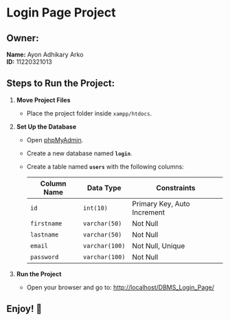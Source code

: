 # Login Page Project

## Owner:
**Name:** Ayon Adhikary Arko  
**ID:** 11220321013  

## Steps to Run the Project:

1. **Move Project Files**  
   - Place the project folder inside `xampp/htdocs`.

2. **Set Up the Database**  
   - Open [phpMyAdmin](http://localhost/phpmyadmin/).
   - Create a new database named **`login`**.
   - Create a table named **`users`** with the following columns:

     | Column Name | Data Type     | Constraints           |
     |------------|-------------|----------------------|
     | `id`      | `int(10)`    | Primary Key, Auto Increment |
     | `firstname` | `varchar(50)` | Not Null |
     | `lastname`  | `varchar(50)` | Not Null |
     | `email`     | `varchar(100)` | Not Null, Unique |
     | `password`  | `varchar(100)` | Not Null |

3. **Run the Project**  
   - Open your browser and go to: [http://localhost/DBMS_Login_Page/](http://localhost/DBMS_Login_Page/)

## Enjoy! 🎉
